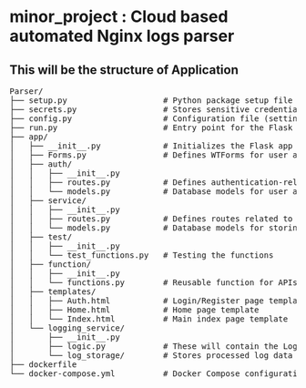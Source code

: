 # minor_project : Cloud based automated Nginx logs parser

<html>
<head></head>
<body>
<h2>This will be the structure of Application</h2>
<pre>
Parser/
├── setup.py                    # Python package setup file
├── secrets.py                  # Stores sensitive credentials (database URL, API keys, secret keys)
├── config.py                   # Configuration file (settings for Flask, database, logging)
├── run.py                      # Entry point for the Flask application
├── app/
│   ├── __init__.py             # Initializes the Flask app and registers Blueprints
│   ├── Forms.py                # Defines WTForms for user authentication and other inputs
│   ├── auth/                  
│   │   ├── __init__.py         
│   │   ├── routes.py           # Defines authentication-related routes (login, logout, register)
│   │   └── models.py           # Database models for user authentication (User table, tokens)
│   ├── service/                
│   │   ├── __init__.py         
│   │   ├── routes.py           # Defines routes related to log parsing and processing
│   │   └── models.py           # Database models for storing parsed logs, user interactions
│   ├── test/                
│   │   ├── __init__.py         
│   │   └── test_functions.py   # Testing the functions  
│   ├── function/                
│   │   ├── __init__.py         
│   │   └── functions.py        # Reusable function for APIs
│   ├── templates/              
│   │   ├── Auth.html           # Login/Register page template
│   │   ├── Home.html           # Home page template
│   │   └── Index.html          # Main index page template
│   └── logging_service/        
│       ├── __init__.py         
│       ├── logic.py            # These will contain the Log for our application
│       └── log_storage/        # Stores processed log data (Consider using SQLite/Redis)
├── dockerfile                  
└── docker-compose.yml          # Docker Compose configuration for running the app with dependencies
</pre>
</body>
</html>